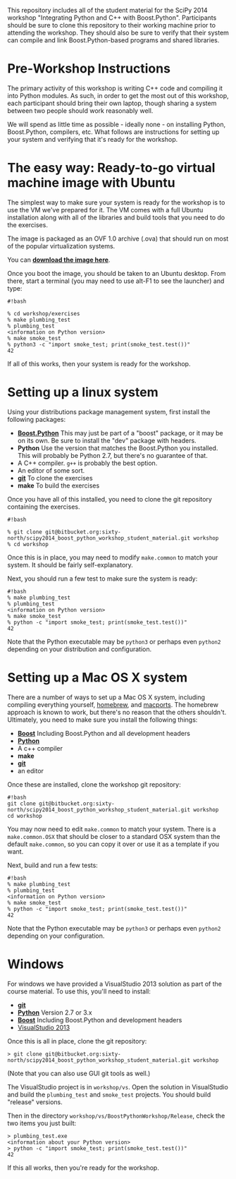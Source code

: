 This repository includes all of the student material for the SciPy 2014 workshop "Integrating Python and C++ with Boost.Python". Participants should be sure to clone this repository to their working machine 
prior to attending the workshop. They should also be sure to verify that their system can compile and link Boost.Python-based programs and shared libraries.

# **Pre-Workshop Instructions**

The primary activity of this workshop is writing C++ code and compiling it into Python modules. As such, in order to get the most out of this workshop, each participant should bring their own laptop, 
though sharing a system between two people should work reasonably well.

We will spend as little time as possible - ideally none - on installing Python, Boost.Python, compilers, etc. What follows are instructions for setting up your system and verifying that it's ready for the 
workshop.

# The easy way: Ready-to-go virtual machine image with Ubuntu #

The simplest way to make sure your system is ready for the workshop is to use the VM we've prepared for it. The VM comes with a full Ubuntu installation along with all of the libraries and build tools that 
you need to do the exercises.

The image is packaged as an OVF 1.0 archive (.ova) that should run on most of the popular virtualization systems.

You can [**download the image here**](https://www.dropbox.com/s/vs4oh9lsaiogtfy/BoostPythonWorkshop.ova).

Once you boot the image, you should be taken to an Ubuntu desktop. From there, start a terminal (you may need to use alt-F1 to see the launcher) and type:

```
#!bash

% cd workshop/exercises
% make plumbing_test
% plumbing_test
<information on Python version>
% make smoke_test
% python3 -c "import smoke_test; print(smoke_test.test())"
42
```

If all of this works, then your system is ready for the workshop.

# Setting up a linux system #
Using your distributions package management system, first install the following packages:

 * **[Boost.Python](http://boost.org)** This may just be part of a "boost" package, or it may be on its own. Be sure to install the "dev" package with headers.
 * **Python** Use the version that matches the Boost.Python you installed. This will probably be Python 2.7, but there's no guarantee of that.
 * A C++ compiler. `g++` is probably the best option.
 * An editor of some sort.
 * **[git](http://git-scm.com/)** To clone the exercises
 * **make** To build the exercises

Once you have all of this installed, you need to clone the git repository containing the exercises.

```
#!bash

% git clone git@bitbucket.org:sixty-north/scipy2014_boost_python_workshop_student_material.git workshop
% cd workshop
```

Once this is in place, you may need to modify `make.common` to match your system. It should be fairly self-explanatory.

Next, you should run a few test to make sure the system is ready:

```
#!bash
% make plumbing_test
% plumbing_test
<information on Python version>
% make smoke_test
% python -c "import smoke_test; print(smoke_test.test())"
42
```

Note that the Python executable may be `python3` or perhaps even `python2` depending on your distribution and configuration.

# Setting up a Mac OS X system #

There are a number of ways to set up a Mac OS X system, including compiling everything yourself, [homebrew](http://brew.sh/), and [macports](http://www.macports.org/). The homebrew approach is known to 
work, but there's no reason that the others shouldn't. Ultimately, you need to make sure you install the following things:

 * **[Boost](http://boost.org)** Including Boost.Python and all development headers
 * **[Python](http://python.org)** 
 * A c++ compiler
 * **make**
 * **[git](http://git-scm.com/)**
 * an editor

Once these are installed, clone the workshop git repository:

```
#!bash
git clone git@bitbucket.org:sixty-north/scipy2014_boost_python_workshop_student_material.git workshop
cd workshop
```

You may now need to edit `make.common` to match your system. There is a `make.common.OSX` that should be closer to a standard OSX system than the default `make.common`, so you can 
copy it over or use it as a template if you want.

Next, build and run a few tests:

```
#!bash
% make plumbing_test
% plumbing_test
<information on Python version>
% make smoke_test
% python -c "import smoke_test; print(smoke_test.test())"
42
```

Note that the Python executable may be `python3` or perhaps even `python2` depending on your configuration.

# Windows #

For windows we have provided a VisualStudio 2013 solution as part of the course material. To use this, you'll need to install:

 * **[git](http://git-scm.com/)**
 * **[Python](http://python.org)** Version 2.7 or 3.x
 * **[Boost](http://boost.org)** Including Boost.Python and development headers
 * [VisualStudio 2013](http://www.visualstudio.com/en-us/products/visual-studio-express-vs.aspx)

Once this is all in place, clone the git repository:

```
> git clone git@bitbucket.org:sixty-north/scipy2014_boost_python_workshop_student_material.git workshop
```

(Note that you can also use GUI git tools as well.) 

The VisualStudio project is in `workshop/vs`. Open the solution in VisualStudio and build the `plumbing_test` and `smoke_test` projects. You should build
"release" versions.

Then in the directory `workshop/vs/BoostPythonWorkshop/Release`, check the two items you just built:

```
> plumbing_test.exe
<information about your Python version>
> python -c "import smoke_test; print(smoke_test.test())"
42
```

If this all works, then you're ready for the workshop.